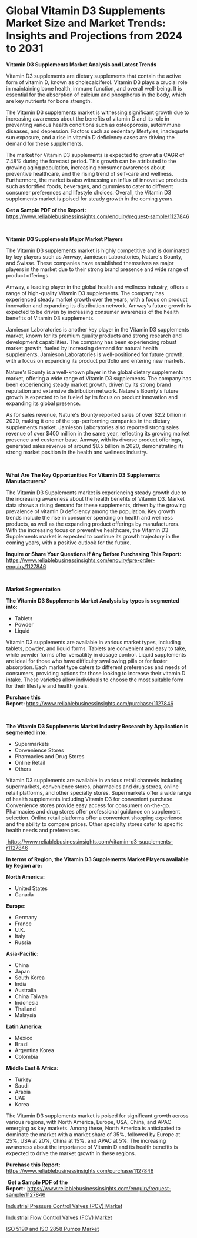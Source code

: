 <p><h1>Global Vitamin D3 Supplements Market Size and Market Trends: Insights and Projections from 2024 to 2031</h1></p><p><strong>Vitamin D3 Supplements Market Analysis and Latest Trends</strong></p>
<p><p>Vitamin D3 supplements are dietary supplements that contain the active form of vitamin D, known as cholecalciferol. Vitamin D3 plays a crucial role in maintaining bone health, immune function, and overall well-being. It is essential for the absorption of calcium and phosphorus in the body, which are key nutrients for bone strength.</p><p>The Vitamin D3 supplements market is witnessing significant growth due to increasing awareness about the benefits of vitamin D and its role in preventing various health conditions such as osteoporosis, autoimmune diseases, and depression. Factors such as sedentary lifestyles, inadequate sun exposure, and a rise in vitamin D deficiency cases are driving the demand for these supplements.</p><p>The market for Vitamin D3 supplements is expected to grow at a CAGR of 7.48% during the forecast period. This growth can be attributed to the growing aging population, increasing consumer awareness about preventive healthcare, and the rising trend of self-care and wellness. Furthermore, the market is also witnessing an influx of innovative products such as fortified foods, beverages, and gummies to cater to different consumer preferences and lifestyle choices. Overall, the Vitamin D3 supplements market is poised for steady growth in the coming years.</p></p>
<p><strong>Get a Sample PDF of the Report:&nbsp;</strong> <a href="https://www.reliablebusinessinsights.com/enquiry/request-sample/1127846">https://www.reliablebusinessinsights.com/enquiry/request-sample/1127846</a></p>
<p>&nbsp;</p>
<p><strong>Vitamin D3 Supplements Major Market Players</strong></p>
<p><p>The Vitamin D3 supplements market is highly competitive and is dominated by key players such as Amway, Jamieson Laboratories, Nature's Bounty, and Swisse. These companies have established themselves as major players in the market due to their strong brand presence and wide range of product offerings.</p><p>Amway, a leading player in the global health and wellness industry, offers a range of high-quality Vitamin D3 supplements. The company has experienced steady market growth over the years, with a focus on product innovation and expanding its distribution network. Amway's future growth is expected to be driven by increasing consumer awareness of the health benefits of Vitamin D3 supplements.</p><p>Jamieson Laboratories is another key player in the Vitamin D3 supplements market, known for its premium quality products and strong research and development capabilities. The company has been experiencing robust market growth, fueled by increasing demand for natural health supplements. Jamieson Laboratories is well-positioned for future growth, with a focus on expanding its product portfolio and entering new markets.</p><p>Nature's Bounty is a well-known player in the global dietary supplements market, offering a wide range of Vitamin D3 supplements. The company has been experiencing steady market growth, driven by its strong brand reputation and extensive distribution network. Nature's Bounty's future growth is expected to be fueled by its focus on product innovation and expanding its global presence.</p><p>As for sales revenue, Nature's Bounty reported sales of over $2.2 billion in 2020, making it one of the top-performing companies in the dietary supplements market. Jamieson Laboratories also reported strong sales revenue of over $400 million in the same year, reflecting its growing market presence and customer base. Amway, with its diverse product offerings, generated sales revenue of around $8.5 billion in 2020, demonstrating its strong market position in the health and wellness industry.</p></p>
<p>&nbsp;</p>
<p><strong>What Are The Key Opportunities For Vitamin D3 Supplements Manufacturers?</strong></p>
<p><p>The Vitamin D3 Supplements market is experiencing steady growth due to the increasing awareness about the health benefits of Vitamin D3. Market data shows a rising demand for these supplements, driven by the growing prevalence of vitamin D deficiency among the population. Key growth trends include the rise in consumer spending on health and wellness products, as well as the expanding product offerings by manufacturers. With the increasing focus on preventive healthcare, the Vitamin D3 Supplements market is expected to continue its growth trajectory in the coming years, with a positive outlook for the future.</p></p>
<p><strong>Inquire or Share Your Questions If Any Before Purchasing This Report:</strong> <a href="https://www.reliablebusinessinsights.com/enquiry/pre-order-enquiry/1127846">https://www.reliablebusinessinsights.com/enquiry/pre-order-enquiry/1127846</a></p>
<p>&nbsp;</p>
<p><strong>Market Segmentation</strong></p>
<p><strong>The Vitamin D3 Supplements Market Analysis by types is segmented into:</strong></p>
<p><ul><li>Tablets</li><li>Powder</li><li>Liquid</li></ul></p>
<p><p>Vitamin D3 supplements are available in various market types, including tablets, powder, and liquid forms. Tablets are convenient and easy to take, while powder forms offer versatility in dosage control. Liquid supplements are ideal for those who have difficulty swallowing pills or for faster absorption. Each market type caters to different preferences and needs of consumers, providing options for those looking to increase their vitamin D intake. These varieties allow individuals to choose the most suitable form for their lifestyle and health goals.</p></p>
<p><strong>Purchase this Report:&nbsp;</strong><a href="https://www.reliablebusinessinsights.com/purchase/1127846">https://www.reliablebusinessinsights.com/purchase/1127846</a></p>
<p>&nbsp;</p>
<p><strong>The Vitamin D3 Supplements Market Industry Research by Application is segmented into:</strong></p>
<p><ul><li>Supermarkets</li><li>Convenience Stores</li><li>Pharmacies and Drug Stores</li><li>Online Retail</li><li>Others</li></ul></p>
<p><p>Vitamin D3 supplements are available in various retail channels including supermarkets, convenience stores, pharmacies and drug stores, online retail platforms, and other specialty stores. Supermarkets offer a wide range of health supplements including Vitamin D3 for convenient purchase. Convenience stores provide easy access for consumers on-the-go. Pharmacies and drug stores offer professional guidance on supplement selection. Online retail platforms offer a convenient shopping experience and the ability to compare prices. Other specialty stores cater to specific health needs and preferences.</p></p>
<p><a href="https://www.reliablebusinessinsights.com/vitamin-d3-supplements-r1127846">&nbsp;https://www.reliablebusinessinsights.com/vitamin-d3-supplements-r1127846</a></p>
<p><strong>In terms of Region, the Vitamin D3 Supplements Market Players available by Region are:</strong></p>
<p>
    <p> <strong> North America: </strong>
        <ul>
            <li>United States</li>
            <li>Canada</li>
        </ul>
        </p> 
    <p> <strong> Europe: </strong>
        <ul>
            <li>Germany</li>
            <li>France</li>
            <li>U.K.</li>
            <li>Italy</li>
            <li>Russia</li>
        </ul>
        </p> 
    <p> <strong> Asia-Pacific: </strong>
        <ul>
            <li>China</li>
            <li>Japan</li>
            <li>South Korea</li>
            <li>India</li>
            <li>Australia</li>
            <li>China Taiwan</li>
            <li>Indonesia</li>
            <li>Thailand</li>
            <li>Malaysia</li>
        </ul>
        </p> 
    <p> <strong> Latin America: </strong>
        <ul>
            <li>Mexico</li>
            <li>Brazil</li>
            <li>Argentina Korea</li>
            <li>Colombia</li>
        </ul>
        </p> 
    <p> <strong> Middle East & Africa: </strong>
        <ul>
            <li>Turkey</li>
            <li>Saudi</li>
            <li>Arabia</li>
            <li>UAE</li>
            <li>Korea</li>
        </ul>
    </p>
    </p>
<p><p>The Vitamin D3 supplements market is poised for significant growth across various regions, with North America, Europe, USA, China, and APAC emerging as key markets. Among these, North America is anticipated to dominate the market with a market share of 35%, followed by Europe at 25%, USA at 20%, China at 15%, and APAC at 5%. The increasing awareness about the importance of Vitamin D and its health benefits is expected to drive the market growth in these regions.</p></p>
<p><strong>Purchase this Report: </strong><a href="https://www.reliablebusinessinsights.com/purchase/1127846">https://www.reliablebusinessinsights.com/purchase/1127846</a></p>
<p>&nbsp;<strong>Get a Sample PDF of the Report:&nbsp;&nbsp;</strong><a href="https://www.reliablebusinessinsights.com/enquiry/request-sample/1127846">https://www.reliablebusinessinsights.com/enquiry/request-sample/1127846</a></p>
<p><strong></strong></p>
<p><p><a href="https://github.com/beatblasta/Market-Research-Report-List-4/blob/main/industrial-pressure-control-valves-pcv-market.md">Industrial Pressure Control Valves (PCV) Market</a></p><p><a href="https://github.com/shotows/Market-Research-Report-List-3/blob/main/industrial-flow-control-valves-fcv-market.md">Industrial Flow Control Valves (FCV) Market</a></p><p><a href="https://github.com/Sinjinluong3e0awx2m195k76/Market-Research-Report-List-3/blob/main/iso-5199-and-iso-2858-pumps-market.md">ISO 5199 and ISO 2858 Pumps Market</a></p></p>